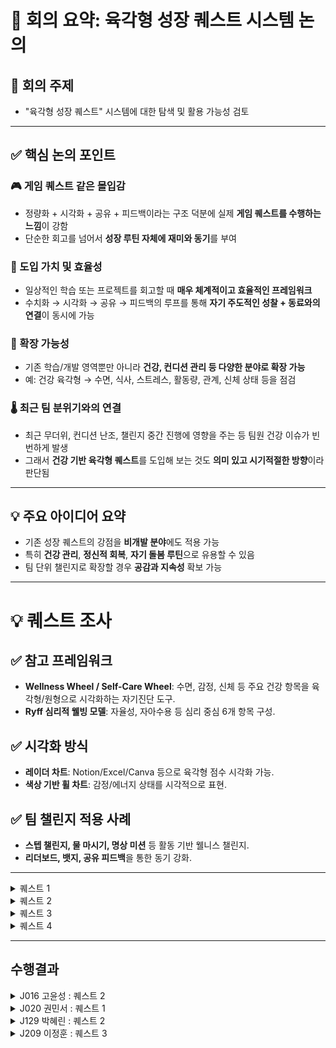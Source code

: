 # 📝 회의 요약: 육각형 성장 퀘스트 시스템 논의

## 📌 회의 주제
- "육각형 성장 퀘스트" 시스템에 대한 탐색 및 활용 가능성 검토

---

## ✅ 핵심 논의 포인트

### 🎮 게임 퀘스트 같은 몰입감
- 정량화 + 시각화 + 공유 + 피드백이라는 구조 덕분에 실제 **게임 퀘스트를 수행하는 느낌**이 강함
- 단순한 회고를 넘어서 **성장 루틴 자체에 재미와 동기**를 부여

### 🧭 도입 가치 및 효율성
- 일상적인 학습 또는 프로젝트를 회고할 때 **매우 체계적이고 효율적인 프레임워크**
- 수치화 → 시각화 → 공유 → 피드백의 루프를 통해 **자기 주도적인 성찰 + 동료와의 연결**이 동시에 가능

### 🧩 확장 가능성
- 기존 학습/개발 영역뿐만 아니라 **건강, 컨디션 관리 등 다양한 분야로 확장 가능**
- 예: 건강 육각형 → 수면, 식사, 스트레스, 활동량, 관계, 신체 상태 등을 점검

### 🌡️ 최근 팀 분위기와의 연결
- 최근 무더위, 컨디션 난조, 챌린지 중간 진행에 영향을 주는 등 팀원 건강 이슈가 빈번하게 발생
- 그래서 **건강 기반 육각형 퀘스트**를 도입해 보는 것도 **의미 있고 시기적절한 방향**이라 판단됨

---

## 💡 주요 아이디어 요약

- 기존 성장 퀘스트의 강점을 **비개발 분야**에도 적용 가능
- 특히 **건강 관리**, **정신적 회복**, **자기 돌봄 루틴**으로 유용할 수 있음
- 팀 단위 챌린지로 확장할 경우 **공감과 지속성** 확보 가능

---

# 💡 퀘스트 조사

## ✅ 참고 프레임워크
- **Wellness Wheel / Self-Care Wheel**: 수면, 감정, 신체 등 주요 건강 항목을 육각형/원형으로 시각화하는 자기진단 도구.
- **Ryff 심리적 웰빙 모델**: 자율성, 자아수용 등 심리 중심 6개 항목 구성.

## ✅ 시각화 방식
- **레이더 차트**: Notion/Excel/Canva 등으로 육각형 점수 시각화 가능.
- **색상 기반 휠 차트**: 감정/에너지 상태를 시각적으로 표현.

## ✅ 팀 챌린지 적용 사례
- **스텝 챌린지, 물 마시기, 명상 미션** 등 활동 기반 웰니스 챌린지.
- **리더보드, 뱃지, 공유 피드백**을 통한 동기 강화.

---

<details>
<summary>퀘스트 1</summary>
  
# 💪 건강 육각형 퀘스트 - Daily Self Check

매일의 컨디션과 건강 습관을 6가지 항목으로 점검하고, 점수화 + 시각화 + 피드백까지 연결하는 자기 돌봄 루틴 템플릿

## 🧩 체크 항목

- 😴 수면: 수면 시간, 질, 규칙성
- 🍽️ 식사: 규칙적인 식사, 영양 균형, 폭식 여부
- 🧘 스트레스 관리: 감정 상태, 스트레스 해소, 휴식
- 🏃 활동량: 운동, 움직임, 신체 활동 여부
- ❤️ 관계/소통: 대인관계, 소통 만족도
- 🧍 신체 컨디션: 두통, 피로, 생리, 통증 등 전반 상태

## ✅ STEP 1. 오늘의 회고

오늘의 컨디션, 습관, 느낀 점을 자유롭게 작성하세요. 아래 항목 중 일부가 드러나야 합니다.

예시:
- 수면은 깊지 않았고 5시간 정도밖에 못 잠. 점심을 거르고 저녁에 폭식함.
- 산책은 했지만 스트레칭은 못 했음.
- 친구와 통화하면서 기분은 좋아졌고, 생리통이 조금 있었다.

## ✅ STEP 2. 현재 컨텍스트

- 수면 시간:
- 업무/학업 강도:
- 생리 주기/신체 특이사항:
- 외부 활동 유무:

## ✅ STEP 3. 점수화

| 항목 | 점수(1~5) | 사유 |
|------|-----------|------|
| 수면 |           |      |
| 식사 |           |      |
| 스트레스 관리 |     |      |
| 활동량 |         |      |
| 관계/소통 |       |      |
| 신체 컨디션 |     |      |

## 🎯 점수 기준표

(각 항목별 1~5점 기준은 생략. 원본 참조.)

## 📈 STEP 4. 육각형 그래프 그리기

손그림 / Notion / Canva / Radar Chart 등 도구 활용

## 📝 STEP 5. 총평 및 루틴 개선 아이디어

- 한줄 총평:
- 내일 실천할 작은 루틴:

## 달성 기준
- 각 step을 성실히 수행
</details>

<details>
<summary>퀘스트 2</summary>
🎯 퀘스트명: 타인의 성장 관찰 퀘스트 – `성장 미러링`

🔍 1. 분석
- 개인의 성장은 오롯이 자기 반성만으로 이루어지지 않는다.
- 동료의 작업 방식, 설계 아이디어, 시간 사용 전략, 회고 등을 관찰하고 거기서 **“나에게 적용할 수 있는 인사이트”**를 도출하는 것도 중요한 성장 방법이다.
- 우리는 종종 **"어? 저건 나도 해봐야겠다"**는 순간에서 가장 빠르게 배운다.
- 이 퀘스트는 타인의 성장 포인트를 거울(mirror) 삼아 자신의 성장을 추적하는 루틴이다.

🎯 2. 목적
- 동료의 성장 루틴을 관찰하여 나만의 성장 전략을 확장
- 비교가 아닌 참조와 전이 학습을 통해 자극과 인사이트 획득
- 관찰 → 추출 → 적용 → 회고의 루틴을 통해 타인 기반 메타 성장 루프 구축

🛠️ 3. 퀘스트 수행 방법
1. 성장 관찰 대상 1명 선택
    - 같은 슬랙 채널, 캠프 동료, Git 활동이 활발한 사람 등
    - `오늘 나에게 좋은 영향을 줄 수 있을 것 같은 사람`을 하루 1명 선정

2. 그 사람의 활동/회고/리드미/코드 기록 중 1~2개를 관찰
    - 예:
        - 리드미에서 설계 접근 방식
        - 슬랙에 올린 질문 중 인상적인 질문
        - 슬랙 회고에서 인상적인 문장
        - readme.md에서 눈에 띈 설계 포인트

3. 인상 깊었던 1~2개 포인트 기록
    - 그 사람의 어떤 역량이 발휘되었는가? (육각형 중 하나 이상 매핑)
    - 나는 왜 그게 인상 깊었는가?
    - 내 성장에 어떻게 연결해볼 수 있을까?

4. `미러링 액션` 1개 선정 & 내일 실천 계획 세우기
    - 예:
        - `나도 커밋 메시지를 더 구체적으로 써보자`
        - `내일 설계안을 먼저 구조도 중심으로 스케치해보자`
        - `하루 회고를 문장 3줄로 슬랙에 남겨보자`

🎯 4. 달성 기준
- 관찰 대상 1명과 관찰 대상 콘텐츠 1개 이상 기록
- 관찰에서 얻은 인사이트를 육각형 항목과 연결
- 내 성장으로 전환한 미러링 액션 1개 이상 작성
- 다음날 적용 여부 회고(간단한 코멘트 형태도 가능)

✨ 5. 기대 효과
- 혼자 성장하는 것이 아닌 팀 기반 상호 성장 루틴 강화
- 단순한 비교를 넘어선 구체적 전이 학습 실천
- 매일 새로운 시야를 얻으며 역량 외연을 넓히는 효과
- `성장한 사람은 주변을 관찰하며 성장한다`는 메타 성장 프레임 체득
</details>

<details>
<summary>퀘스트 3</summary>
🎯 퀘스트명: 사고 리팩토링 퀘스트 – `내 머릿속 디버깅`

🔍 1. 분석
- 개발자는 매일 수많은 판단, 선택, 설계, 디버깅, 학습을 반복한다.
그러나 그 사고의 흐름이 어디서 막혔는지, 왜 시간이 오래 걸렸는지, 무의식적으로 어떤 방식에 의존했는지는 잘 들여다보지 않는다.
- 이 퀘스트는 하루 중 가장 헷갈렸던/막혔던/혼란스러웠던 1순간을 `사고의 흐름`으로 되짚어보며 리팩토링하는 훈련이다.

🎯 2. 목적
- 사고의 병목 구간을 인식하고 효율적인 사고 구조로 개선
- 막혔던 이유를 언어화하며 문제 해결 능력 강화
- 메타인지 기반의 “나만의 실수 패턴”을 발견하여 지속적인 개선 루틴 정착

🛠️ 3. 퀘스트 수행 방법
1. 오늘 가장 헷갈렸던 / 시간 오래 걸렸던 순간 1개 선택
    - 예:
        - 코드 구조가 떠오르지 않았던 순간
        - 오류가 반복되며 문제 원인을 오판했던 상황
        - 기술 개념이 모호해서 자꾸 검색한 상황

2. 그 순간의 사고 흐름을 그대로 복기 (Raw Log)
    - 예:
        - `처음에는 이렇게 될 줄 알았는데, 예상과 달랐고…`
        - `그때 이 선택지를 무시했던 이유는…`
        - `비슷한 걸 전에 했던 기억이 나서 적용했지만 틀렸음`

3. AI에게 질문: `내 사고 과정에서 어디가 비효율적이었을까?`
    -  GPT에게 위 사고 흐름을 입력하고 분석 요청
    -  GPT가 사고의 흐름, 논리의 누락, 무의식적 판단을 분석

4. 사고 리팩토링 노트 작성
    - 잘못된 가정, 생략된 논리, 비효율 루틴 요약
    - 다음에 비슷한 상황이 오면 어떻게 접근할지 전략 작성

🎯 4. 달성 기준
- 오늘 가장 어려웠던 사고 구간 1개 복기
- 사고 흐름을 생성형 AI에게 분석 요청
- 개선 전략 or 다음 접근 방식 작성
- 한줄 회고 작성 (`내가 자주 빠지는 사고 함정은 ___이다`)

✨ 5. 기대 효과
- `디버깅은 코드보다 사고 흐름부터`라는 인식 내재화
- 반복되는 실수나 논리 비약을 빠르게 파악하고 고칠 수 있음
- 자신의 사고 스타일, 편향, 의사결정 습관을 파악 가능
- 혼자서도 깊이 있는 복기와 성장이 가능
</details>

<details>
<summary>퀘스트 4</summary>

# 역량의 인과관계 파악하기

## 📊 1. 분석

- 육각형 차트는 **결과 기반 평가 지표**이지만, **역량 간 인과관계까지 드러내지는 못함**
- 예를 들어, `시간 관리(⏰)`가 낮은 것이 `CS 지식 부족(📘)`으로 인한 것일 수도 있음
- 역량 간 연결성과 **"왜 낮은가?"**, "어디서부터 풀어야 하는가?"를 추적하면 **우선 개선 포인트를 정확히 잡을 수 있음**

---

## 🎯 2. 목적

- **육각형 점수 간의 인과 구조 파악**: 낮은 점수의 근본 원인을 분석
- **성장 루프 설계**: 특정 역량을 높이면 연결된 다른 역량이 함께 좋아지는 구조 찾기
- **학습 전략 강화**: 단순 반복보다 우선순위를 뽑아 더 효율적인 성장 경로 설계

---

## 🛠️ 3. 퀘스트 수행 방법

### 1단계: 기존 육각형 차트 작성 (1~5점 or 10점 기준)

- 예시:
    
    ```
    yaml
    복사편집
    CS Knowledge: 2
    Implementation: 4
    Time Management: 3
    Goal Achievement: 3
    Condition Control: 4
    Design Skills: 3
    
    ```
    

### 2단계: **‘낮은 점수 2개’ 선택 → 원인 분석**

- 예시: `CS Knowledge`, `Goal Achievement`가 낮음
- GPT에게 다음과 같이 질문:
    
    > "아래 점수 기반으로 낮은 항목들의 원인을 분석하고, 다른 항목과의 연관성을 파악해줘."
    > 
- GPT가 **인과 구조 + 피드백** 제공
    
    (ex. "CS 지식 부족이 구현과 시간 관리에 영향을 주고 있음")
    

### 3단계: **‘선행 역량’ 우선 강화 전략 설계**

- 가장 영향력이 큰 선행 역량 1~2개를 선정
- 구체적 실천 전략 수립 (ex. "TIL + 블로그 포스팅", "CS 기반 예제 구현 1일 1개")

### 4단계: **1주 후 변화 기록 + 선순환 확인**

- 같은 방법으로 다시 육각형 점수 작성
- “원인으로 판단했던 역량을 강화했을 때 다른 역량이 얼마나 좋아졌는가?”를 회고

---

## ✅ 4. 달성 기준

- 육각형 점수표 및 낮은 점수 2개 선택
- 원인 분석 및 GPT 피드백 기록
- 선행 역량 우선 강화 전략 수립 및 실행

---

## 📊 1. 분석

- 육각형 차트는 **결과 기반 평가 지표**이지만, **역량 간 인과관계까지 드러내지는 못함**
- 예를 들어, `시간 관리(⏰)`가 낮은 것이 `CS 지식 부족(📘)`으로 인한 것일 수도 있음
- 역량 간 연결성과 **"왜 낮은가?"**, "어디서부터 풀어야 하는가?"를 추적하면 **우선 개선 포인트를 정확히 잡을 수 있음**

---

## 🎯 2. 목적

- **육각형 점수 간의 인과 구조 파악**: 낮은 점수의 근본 원인을 분석
- **성장 루프 설계**: 특정 역량을 높이면 연결된 다른 역량이 함께 좋아지는 구조 찾기
- **학습 전략 강화**: 단순 반복보다 우선순위를 뽑아 더 효율적인 성장 경로 설계

---

## 🛠️ 3. 퀘스트 수행 방법

### 1단계: 기존 육각형 차트 작성 (1~5점 or 10점 기준)

- 예시:
    
    ```
    yaml
    복사편집
    CS Knowledge: 2
    Implementation: 4
    Time Management: 3
    Goal Achievement: 3
    Condition Control: 4
    Design Skills: 3
    
    ```
    

### 2단계: **‘낮은 점수 2개’ 선택 → 원인 분석**

- 예시: `CS Knowledge`, `Goal Achievement`가 낮음
- GPT에게 다음과 같이 질문:
    
    > "아래 점수 기반으로 낮은 항목들의 원인을 분석하고, 다른 항목과의 연관성을 파악해줘."
    > 
- GPT가 **인과 구조 + 피드백** 제공
    
    (ex. "CS 지식 부족이 구현과 시간 관리에 영향을 주고 있음")
    

### 3단계: **‘선행 역량’ 우선 강화 전략 설계**

- 가장 영향력이 큰 선행 역량 1~2개를 선정
- 구체적 실천 전략 수립 (ex. "TIL + 블로그 포스팅", "CS 기반 예제 구현 1일 1개")

### 4단계: **1주 후 변화 기록 + 선순환 확인**

- 같은 방법으로 다시 육각형 점수 작성
- “원인으로 판단했던 역량을 강화했을 때 다른 역량이 얼마나 좋아졌는가?”를 회고

---

## ✅ 4. 달성 기준

- 육각형 점수표 및 낮은 점수 2개 선택
- 원인 분석 및 GPT 피드백 기록
- 선행 역량 우선 강화 전략 수립 및 실행
</details>

---

## **수행결과**

<details>
  <summary>J016 고윤성 : 퀘스트 2</summary>
</details>

<details>
  <summary>J020 권민서 : 퀘스트 1</summary>
## 고른 이유
매일 수면 부족이 누적되고 스트레스와 긴장이 높아지면서 밖으로 증상들이 나오기 시작하였다. 따라서 매일의 컨디션과 건강 습관을 점검하고 시각화하면서 앞으로 관리를 어떻게 해야하는지 진단하고 싶다.

## 🎞️ STEP 1. 오늘의 회고
- 수면 시간은 5시간 정도로 피곤한 상태임. 
- 매일 안좋은 자세로 의자에만 앉아있다보니 허리가 아픔.
- 전날 미션에 대해서 제대로 해내지 못했다는 자괴감과 심리적 압박감에 스트레스를 받고있음.
- 수면 부족에 스트레스 때문인지 밤이 되면 속이 답답하고 숨이 잘 안쉬어지는 증상이 나타남.
- 연인과의 통화를 통해 위로를 받음

## 📅 STEP 2. 현재 컨텍스트
- 수면 시간: 5시간
- 업무/학업 강도: 12시간 이상으로 학업 강도 최상
- 생리 주기/신체 특이사항: 속이 답답하고 숨이 잘 안쉬어지는 증상
- 외부 활동 유무: 없음

## 🗃️ STEP 3. 점수화
| 항목 | 점수(1~5) | 사유 |
|------|-----------|------|
| 수면 |  3  | 적당히 잤다 |
| 식사 |  3  | 식사를 간단히 했다 |
| 스트레스 관리 |  1  | 심리적으로 불안을 느낀다 |
| 활동량 |  1  | 의자에 앉아만 있는다 |
| 관계/소통 |  4  | 연인에게 위로를 받는다 |
| 신체 컨디션 |  2  | 속이 답답하고 숨이 잘 안쉬어지는 증상이 있다 |

## 📈 STEP 4. 육각형 그래프 그리기


## 📝 STEP 5. 총평 및 루틴 개선 아이디어
- 한줄 총평:
- 내일 실천할 작은 루틴:

</details>

<details>
  <summary>J129 박혜린 : 퀘스트 2</summary>
  계획
  16일차에 슬랙에서 도움이 되는 글을 올려주신 분 선정
  미션 이후에 그 분의 GIST 파악해보면서 배울 점 정리 회고
</details>

<details>
  <summary>J209 이정훈 : 퀘스트 3</summary>
</details>


